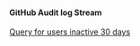 #### GitHub Audit log Stream
[Query for users inactive 30 days](audit-log-stream-inactive-users.md)
